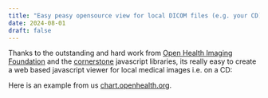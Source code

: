 ```yaml
---
title: "Easy peasy opensource view for local DICOM files (e.g. your CD)"
date: 2024-08-01
draft: false
---
```

Thanks to the outstanding and hard work from [Open Health Imaging Foundation](https://ohif.org/) and the [cornerstone](Cornerstonejs.org) javascript libraries, its really easy to create a web based javascript viewer for local medical images i.e. on a CD:

Here is an example from us [chart.openhealth.org](chart.openhealth.org/dicomCDviewer.html).
